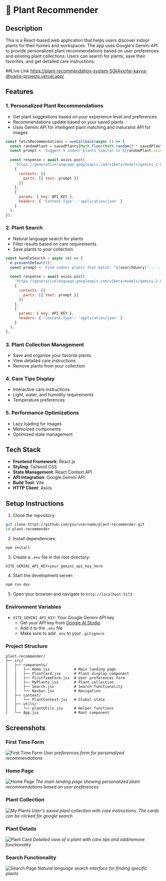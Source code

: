 # 🌱 Plant Recommender

## Description
This is a React-based web application that helps users discover indoor plants for their homes and workspaces. The app uses Google's Gemini API to provide personalized plant recommendations based on user preferences and existing plant collections. Users can search for plants, save their favorites, and get detailed care instructions.

##Live Link
https://plant-recommendation-system-50k4yxrhe-kavya-dhyanis-projects.vercel.app/

## Features

### 1. Personalized Plant Recommendations
- Get plant suggestions based on your experience level and preferences
- Recommendations update based on your saved plants
- Uses Gemini API for intelligent plant matching and inaturalist API for images

```jsx
const fetchRecommendations = useCallback(async () => {
  const randomPlant = savedPlants[Math.floor(Math.random() * savedPlants.length)];
  const prompt = `Suggest 5 indoor plants similar to ${randomPlant.scientificName}...`;
  
  const response = await axios.post(
    'https://generativelanguage.googleapis.com/v1beta/models/gemini-2.0-flash:generateContent',
    {
      contents: [{
        parts: [{ text: prompt }]
      }]
    },
    {
      params: { key: API_KEY },
      headers: { 'Content-Type': 'application/json' }
    }
  );
});
```

### 2. Plant Search
- Natural language search for plants
- Filter results based on care requirements
- Save plants to your collection

```jsx
const handleSearch = async (e) => {
  e.preventDefault();
  const prompt = `Find indoor plants that match: "${searchQuery}"...`;
  
  const response = await axios.post(
    'https://generativelanguage.googleapis.com/v1beta/models/gemini-2.0-flash:generateContent',
    {
      contents: [{
        parts: [{ text: prompt }]
      }]
    },
    {
      params: { key: API_KEY },
      headers: { 'Content-Type': 'application/json' }
    }
  );
};
```

### 3. Plant Collection Management
- Save and organize your favorite plants
- View detailed care instructions
- Remove plants from your collection

### 4. Care Tips Display
- Interactive care instructions
- Light, water, and humidity requirements
- Temperature preferences

### 5. Performance Optimizations
- Lazy loading for images
- Memoized components
- Optimized state management

## Tech Stack

- **Frontend Framework**: React.js
- **Styling**: Tailwind CSS
- **State Management**: React Context API
- **API Integration**: Google Gemini API
- **Build Tool**: Vite
- **HTTP Client**: Axios

## Setup Instructions

1. Clone the repository:
```bash
git clone https://github.com/yourusername/plant-recommender.git
cd plant-recommender
```

2. Install dependencies:
```bash
npm install
```

3. Create a `.env` file in the root directory:
```env
VITE_GEMINI_API_KEY=your_gemini_api_key_here
```

4. Start the development server:
```bash
npm run dev
```

5. Open your browser and navigate to `http://localhost:5173`

### Environment Variables
- `VITE_GEMINI_API_KEY`: Your Google Gemini API key
  - Get your API key from [Google AI Studio](https://makersuite.google.com/app/apikey)
  - Add it to the `.env` file
  - Make sure to add `.env` to your `.gitignore`

### Project Structure
```
plant-recommender/
├── src/
│   ├── components/
│   │   ├── Home.jsx           # Main landing page
│   │   ├── PlantCard.jsx      # Plant display component
│   │   ├── FirstTimeForm.jsx  # User preferences form
│   │   ├── MyPlants.jsx       # Plant collection
│   │   ├── Search.jsx         # Search functionality
│   │   └── Navbar.jsx         # Navigation
│   ├── context/
│   │   └── PlantContext.jsx   # Global state
│   ├── utils/
│   │   └── plantUtils.jsx     # Helper functions
│   └── App.jsx                # Root component
```

## Screenshots

### First Time Form
![First Time Form](screenshots/form.png)
*User preferences form for personalized recommendations*

### Home Page
![Home Page](screenshots/home.png)
*The main landing page showing personalized plant recommendations based on user preferences*

### Plant Collection
![My Plants](screenshots/my_plants.png)
*User's saved plant collection with care instructions. The cards can be clicked for google search*

### Plant Details
![Plant Card](screenshots/my_plants_details.png)
*Detailed view of a plant with care tips and add/remove functionality*

### Search Functionality
![Search Page](screenshots/search_results.png)
*Natural language search interface for finding specific plants*



